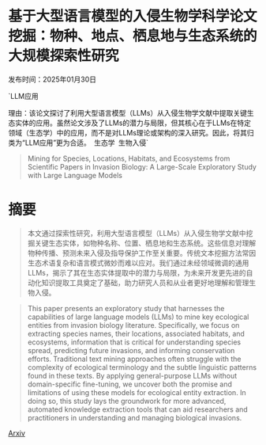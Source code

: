 # 基于大型语言模型的入侵生物学科学论文挖掘：物种、地点、栖息地与生态系统的大规模探索性研究

发布时间：2025年01月30日

`LLM应用

理由：该论文探讨了利用大型语言模型（LLMs）从入侵生物学文献中提取关键生态实体的应用。虽然论文涉及了LLMs的潜力与局限，但其核心在于LLMs在特定领域（生态学）中的应用，而不是对LLMs理论或架构的深入研究。因此，将其归类为“LLM应用”更为合适。` `生态学` `生物入侵`

> Mining for Species, Locations, Habitats, and Ecosystems from Scientific Papers in Invasion Biology: A Large-Scale Exploratory Study with Large Language Models

# 摘要

> 本文通过探索性研究，利用大型语言模型（LLMs）从入侵生物学文献中挖掘关键生态实体，如物种名称、位置、栖息地和生态系统。这些信息对理解物种传播、预测未来入侵及指导保护工作至关重要。传统文本挖掘方法常因生态术语复杂和语言模式微妙而难以应对。我们通过未经领域微调的通用LLMs，揭示了其在生态实体提取中的潜力与局限，为未来开发更先进的自动化知识提取工具奠定了基础，助力研究人员和从业者更好地理解和管理生物入侵。

> This paper presents an exploratory study that harnesses the capabilities of large language models (LLMs) to mine key ecological entities from invasion biology literature. Specifically, we focus on extracting species names, their locations, associated habitats, and ecosystems, information that is critical for understanding species spread, predicting future invasions, and informing conservation efforts. Traditional text mining approaches often struggle with the complexity of ecological terminology and the subtle linguistic patterns found in these texts. By applying general-purpose LLMs without domain-specific fine-tuning, we uncover both the promise and limitations of using these models for ecological entity extraction. In doing so, this study lays the groundwork for more advanced, automated knowledge extraction tools that can aid researchers and practitioners in understanding and managing biological invasions.

[Arxiv](https://arxiv.org/abs/2501.18287)